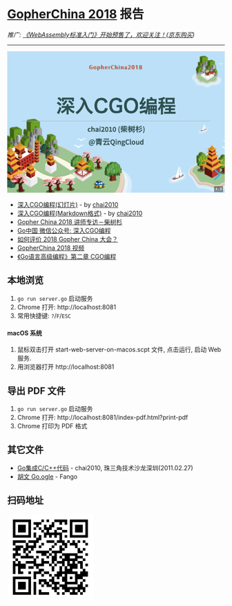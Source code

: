 # [GopherChina 2018](http://2018.gopherchina.org/) 报告

*推广: [《WebAssembly标准入门》开始预售了，欢迎关注！](https://github.com/chai2010/awesome-wasm-zh/blob/master/webassembly-primer.md)([京东购买](https://item.jd.com/12499372.html))*

----

[![](screenshot.png)](https://chai2010.github.io/gopherchina2018-cgo-talk/)

- [深入CGO编程(幻灯片)](https://chai2010.github.io/gopherchina2018-cgo-talk/) - by [chai2010](https://github.com/chai2010)
- [深入CGO编程(Markdown格式)](https://github.com/chai2010/gopherchina2018-cgo-talk/blob/master/index.md) - by [chai2010](https://github.com/chai2010)
- [Gopher China 2018 讲师专访－柴树杉](https://mp.weixin.qq.com/s/-_e5Zt4x0yYvgV4_fkxAGw)
- [Go中国 微信公众号: 深入CGO编程](https://mp.weixin.qq.com/s/Pv1bRtWA6idmootKw7EO-Q)
- [如何评价 2018 Gopher China 大会？](https://www.zhihu.com/question/272274153)
- [GopherChina 2018 视频](http://www.itdks.com/dakashuo/playback/2046)
- [《Go语言高级编程》第二章 CGO编程](https://github.com/chai2010/advanced-go-programming-book)

## 本地浏览

1. `go run server.go` 启动服务
1. Chrome 打开: http://localhost:8081
1. 常用快捷键: `?`/`F`/`ESC`

#### macOS 系统

1. 鼠标双击打开 start-web-server-on-macos.scpt 文件, 点击运行, 启动 Web 服务.
1. 用浏览器打开  http://localhost:8081


## 导出 PDF 文件

1. `go run server.go` 启动服务
1. Chrome 打开: http://localhost:8081/index-pdf.html?print-pdf
1. Chrome 打印为 PDF 格式


## 其它文件

- [Go集成C/C++代码](chai2010-cgo-talk-sz-20110207.pdf) - chai2010, 珠三角技术沙龙深圳(2011.02.27)
- [胡文 Go.ogle](go.ogle.pdf) - Fango

## 扫码地址

![](images/chai2010-gopherchina2018-cgo-talk.png)
